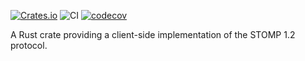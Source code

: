 [![Crates.io](https://img.shields.io/crates/v/stomp-client.svg?logo=rust)](https://crates.io/crates/stomp-client)
![CI](https://github.com/herblet/stomp-client/actions/workflows/build_with_coverage.yml/badge.svg)
[![codecov](https://codecov.io/gh/herblet/stomp-client/branch/main/graph/badge.svg?token=A5OF9IQC2K)](https://codecov.io/gh/herblet/stomp-client)

A Rust crate providing a client-side implementation of the STOMP 1.2 protocol.
